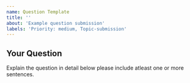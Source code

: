 ```yaml
---
name: Question Template
title: ''  
about: 'Example question submission'  
labels: 'Priority: medium, Topic-submission'
---
```


## Your Question
Explain the question in detail below please include atleast one or more sentences.

